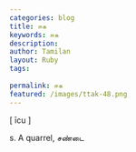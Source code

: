 ```yaml
---
categories: blog
title: ஈசு
keywords: ஈசு
description: 
author: Tamilan
layout: Ruby
tags: 
 
permalink: ஈசு
featured: /images/ttak-48.png
---
```

  
[ īcu ]  
  
s. A quarrel, சண்டை